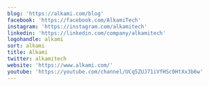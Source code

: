 ```yaml
---
blog: 'https://alkami.com/blog'
facebook: 'https://facebook.com/AlkamiTech'
instagram: 'https://instagram.com/alkamitech'
linkedin: 'https://linkedin.com/company/alkamitech'
logohandle: alkami
sort: alkami
title: Alkami
twitter: alkamitech
website: 'https://www.alkami.com/'
youtube: 'https://youtube.com/channel/UCq5ZUJ71iVfHSc0HtXx3b6w'
---
```

